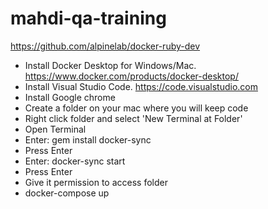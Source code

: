 # mahdi-qa-training

https://github.com/alpinelab/docker-ruby-dev

- Install Docker Desktop for Windows/Mac. https://www.docker.com/products/docker-desktop/
- Install Visual Studio Code. https://code.visualstudio.com
- Install Google chrome
- Create a folder on your mac where you will keep code
- Right click folder and select 'New Terminal at Folder'
- Open Terminal
- Enter: gem install docker-sync
- Press Enter
- Enter: docker-sync start
- Press Enter
- Give it permission to access folder
- docker-compose up
